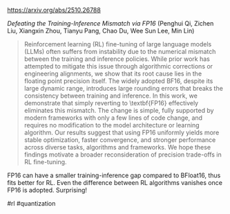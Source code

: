 https://arxiv.org/abs/2510.26788

*Defeating the Training-Inference Mismatch via FP16* (Penghui Qi, Zichen Liu, Xiangxin Zhou, Tianyu Pang, Chao Du, Wee Sun Lee, Min Lin)

> Reinforcement learning (RL) fine-tuning of large language models (LLMs) often suffers from instability due to the numerical mismatch between the training and inference policies. While prior work has attempted to mitigate this issue through algorithmic corrections or engineering alignments, we show that its root cause lies in the floating point precision itself. The widely adopted BF16, despite its large dynamic range, introduces large rounding errors that breaks the consistency between training and inference. In this work, we demonstrate that simply reverting to \textbf{FP16} effectively eliminates this mismatch. The change is simple, fully supported by modern frameworks with only a few lines of code change, and requires no modification to the model architecture or learning algorithm. Our results suggest that using FP16 uniformly yields more stable optimization, faster convergence, and stronger performance across diverse tasks, algorithms and frameworks. We hope these findings motivate a broader reconsideration of precision trade-offs in RL fine-tuning.

FP16 can have a smaller training-inference gap compared to BFloat16, thus fits better for RL. Even the difference between RL algorithms vanishes once FP16 is adopted. Surprising!

#rl #quantization 